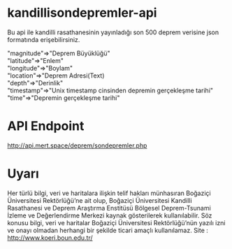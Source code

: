 # kandillisondepremler-api
Bu api ile kandilli rasathanesinin yayınladığı son 500 deprem verisine json formatında erişebilirsiniz.

"magnitude"=>"Deprem Büyüklüğü"<br>
"latitude"=>"Enlem"<br>
"longitude"=>"Boylam"<br>
"location"=>"Deprem Adresi(Text)<br>
"depth"=>"Derinlik"<br>
"timestamp"=>"Unix timestamp cinsinden depremin gerçekleşme tarihi"<br>
"time"=>"Depremin gerçekleşme tarihi"<br>

# API Endpoint
http://api.mert.space/deprem/sondepremler.php

# Uyarı
Her türlü bilgi, veri ve haritalara ilişkin telif hakları münhasıran Boğaziçi Üniversitesi Rektörlüğü’ne ait olup, Boğaziçi Üniversitesi Kandilli Rasathanesi ve Deprem Araştırma Enstitüsü Bölgesel Deprem-Tsunami İzleme ve Değerlendirme Merkezi kaynak gösterilerek kullanılabilir. Söz konusu bilgi, veri ve haritalar Boğaziçi Üniversitesi Rektörlüğü’nün yazılı izni ve onayı olmadan herhangi bir şekilde ticari amaçlı kullanılamaz.
Site : http://www.koeri.boun.edu.tr/

